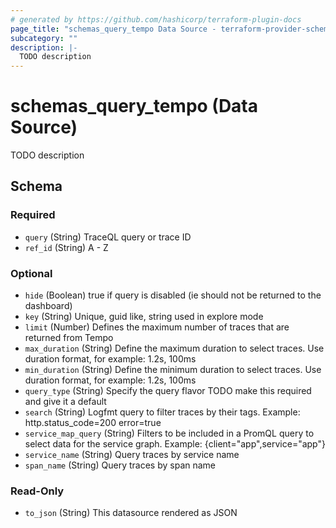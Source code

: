 ```yaml
---
# generated by https://github.com/hashicorp/terraform-plugin-docs
page_title: "schemas_query_tempo Data Source - terraform-provider-schemas"
subcategory: ""
description: |-
  TODO description
---
```


# schemas_query_tempo (Data Source)

TODO description



<!-- schema generated by tfplugindocs -->
## Schema

### Required

- `query` (String) TraceQL query or trace ID
- `ref_id` (String) A - Z

### Optional

- `hide` (Boolean) true if query is disabled (ie should not be returned to the dashboard)
- `key` (String) Unique, guid like, string used in explore mode
- `limit` (Number) Defines the maximum number of traces that are returned from Tempo
- `max_duration` (String) Define the maximum duration to select traces. Use duration format, for example: 1.2s, 100ms
- `min_duration` (String) Define the minimum duration to select traces. Use duration format, for example: 1.2s, 100ms
- `query_type` (String) Specify the query flavor
TODO make this required and give it a default
- `search` (String) Logfmt query to filter traces by their tags. Example: http.status_code=200 error=true
- `service_map_query` (String) Filters to be included in a PromQL query to select data for the service graph. Example: {client="app",service="app"}
- `service_name` (String) Query traces by service name
- `span_name` (String) Query traces by span name

### Read-Only

- `to_json` (String) This datasource rendered as JSON


